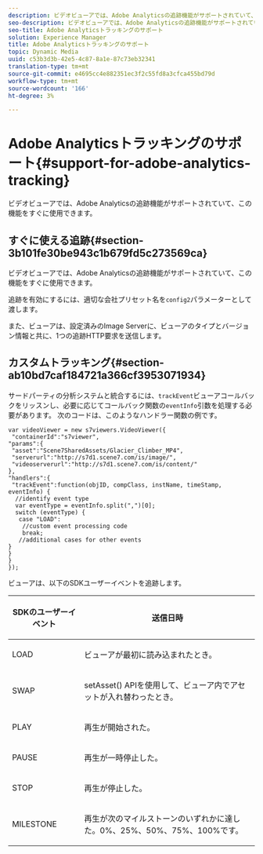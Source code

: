 ```yaml
---
description: ビデオビューアでは、Adobe Analyticsの追跡機能がサポートされていて、この機能をすぐに使用できます。
seo-description: ビデオビューアでは、Adobe Analyticsの追跡機能がサポートされていて、この機能をすぐに使用できます。
seo-title: Adobe Analyticsトラッキングのサポート
solution: Experience Manager
title: Adobe Analyticsトラッキングのサポート
topic: Dynamic Media
uuid: c53b3d3b-42e5-4c87-8a1e-87c73eb32341
translation-type: tm+mt
source-git-commit: e4695cc4e882351ec3f2c55fd8a3cfca455bd79d
workflow-type: tm+mt
source-wordcount: '166'
ht-degree: 3%

---
```



# Adobe Analyticsトラッキングのサポート{#support-for-adobe-analytics-tracking}

ビデオビューアでは、Adobe Analyticsの追跡機能がサポートされていて、この機能をすぐに使用できます。

## すぐに使える追跡{#section-3b101fe30be943c1b679fd5c273569ca}

ビデオビューアでは、Adobe Analyticsの追跡機能がサポートされていて、この機能をすぐに使用できます。

追跡を有効にするには、適切な会社プリセット名を`config2`パラメーターとして渡します。

また、ビューアは、設定済みのImage Serverに、ビューアのタイプとバージョン情報と共に、1つの追跡HTTP要求を送信します。

## カスタムトラッキング{#section-ab10bd7caf184721a366cf3953071934}

サードパーティの分析システムと統合するには、`trackEvent`ビューアコールバックをリッスンし、必要に応じてコールバック関数の`eventInfo`引数を処理する必要があります。 次のコードは、このようなハンドラー関数の例です。

```
var videoViewer = new s7viewers.VideoViewer({ 
 "containerId":"s7viewer", 
"params":{ 
 "asset":"Scene7SharedAssets/Glacier_Climber_MP4", 
 "serverurl":"http://s7d1.scene7.com/is/image/", 
 "videoserverurl":"http://s7d1.scene7.com/is/content/" 
}, 
"handlers":{ 
 "trackEvent":function(objID, compClass, instName, timeStamp, eventInfo) { 
  //identify event type 
  var eventType = eventInfo.split(",")[0]; 
  switch (eventType) { 
   case "LOAD": 
    //custom event processing code 
    break; 
   //additional cases for other events 
} 
} 
} 
});
```

ビューアは、以下のSDKユーザーイベントを追跡します。

<table id="table_5D090E6614974D968E1A93B5727D859C"> 
 <thead> 
  <tr> 
   <th colname="col1" class="entry"> <p>SDKのユーザーイベント </p> </th> 
   <th colname="col2" class="entry"> <p>送信日時 </p> </th> 
  </tr> 
 </thead>
 <tbody> 
  <tr> 
   <td colname="col1"> <p> <span class="codeph"> LOAD </span> </p> </td> 
   <td colname="col2"> <p>ビューアが最初に読み込まれたとき。 </p> </td> 
  </tr> 
  <tr> 
   <td colname="col1"> <p> <span class="codeph"> SWAP </span> </p> </td> 
   <td colname="col2"> <p><span class="codeph"> setAsset() </span> APIを使用して、ビューア内でアセットが入れ替わったとき。 </p> </td> 
  </tr> 
  <tr> 
   <td colname="col1"> <p> <span class="codeph"> PLAY </span> </p> </td> 
   <td colname="col2"> <p>再生が開始された。 </p> </td> 
  </tr> 
  <tr> 
   <td colname="col1"> <p> <span class="codeph"> PAUSE </span> </p> </td> 
   <td colname="col2"> <p>再生が一時停止した。 </p> </td> 
  </tr> 
  <tr> 
   <td colname="col1"> <p> <span class="codeph"> STOP </span> </p> </td> 
   <td colname="col2"> <p>再生が停止した。 </p> </td> 
  </tr> 
  <tr> 
   <td colname="col1"> <p> <span class="codeph"> MILESTONE </span> </p> </td> 
   <td colname="col2"> <p>再生が次のマイルストーンのいずれかに達した。0%、25%、50%、75%、100%です。 </p> </td> 
  </tr> 
 </tbody> 
</table>

